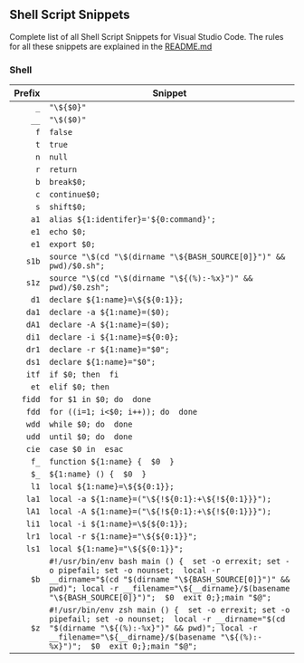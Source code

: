 ## Shell Script Snippets

Complete list of all Shell Script Snippets for Visual Studio Code. The rules for all these snippets are explained in the [README.md](./README.md)

### Shell

| Prefix | Snippet |
| ------:| ------- |
| `_` | `"\${$0}"` |
| `__` | `"\$($0)"` |
| `f` | `false` |
| `t` | `true` |
| `n` | `null` |
| `r` | `return` |
| `b` | `break$0;` |
| `c` | `continue$0;` |
| `s` | `shift$0;` |
| `a1` | `alias ${1:identifer}='${0:command}';` |
| `e1` | `echo $0;` |
| `e1` | `export $0;` |
| `s1b` | `source "\$(cd "\$(dirname "\${BASH_SOURCE[0]}")" && pwd)/$0.sh";` |
| `s1z` | `source "\$(cd "\$(dirname "\${(%):-%x}")" && pwd)/$0.zsh";` |
| `d1` | `declare ${1:name}=\${${0:1}};` |
| `da1` | `declare -a ${1:name}=($0);` |
| `dA1` | `declare -A ${1:name}=($0);` |
| `di1` | `declare -i ${1:name}=${0:0};` |
| `dr1` | `declare -r ${1:name}="$0";` |
| `ds1` | `declare ${1:name}="$0";` |
| `itf` | `if $0; then  fi` |
| `et` | `elif $0; then` |
| `fidd` | `for $1 in $0; do  done` |
| `fdd` | `for ((i=1; i<$0; i++)); do  done` |
| `wdd` | `while $0; do  done` |
| `udd` | `until $0; do  done` |
| `cie` | `case $0 in  esac` |
| `f_` | `function ${1:name} {  $0  }` |
| `$_` | `${1:name} () {  $0  }` |
| `l1` | `local ${1:name}=\${${0:1}};` |
| `la1` | `local -a ${1:name}=("\${!${0:1}:+\${!${0:1}}}");` |
| `lA1` | `local -A ${1:name}=("\${!${0:1}:+\${!${0:1}}}");` |
| `li1` | `local -i ${1:name}=\${${0:1}};` |
| `lr1` | `local -r ${1:name}="\${${0:1}}";` |
| `ls1` | `local ${1:name}="\${${0:1}}";` |
| `$b` | `#!/usr/bin/env bash main () {  set -o errexit; set -o pipefail; set -o nounset;  local -r __dirname="$(cd "$(dirname "\${BASH_SOURCE[0]}")" && pwd)"; local -r __filename="\${__dirname}/$(basename "\${BASH_SOURCE[0]}")";  $0  exit 0;};main "$@";` |
| `$z` | `#!/usr/bin/env zsh main () {  set -o errexit; set -o pipefail; set -o nounset;  local -r __dirname="$(cd "$(dirname "\${(%):-%x}")" && pwd)"; local -r __filename="\${__dirname}/$(basename "\${(%):-%x}")";  $0  exit 0;};main "$@";` |
